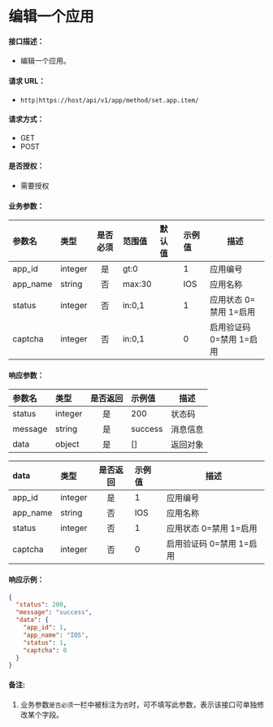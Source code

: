 # 编辑一个应用

#### 接口描述：
- 编辑一个应用。

#### 请求 URL：
- `http|https://host/api/v1/app/method/set.app.item/`

#### 请求方式：
- GET
- POST

#### 是否授权：
- 需要授权

#### 业务参数：
|参数名|类型|是否必须|范围值|默认值|示例值|描述|
|:----|:---|:---:|:-----|:-----|:-----|-----|
|app_id |integer |是 |gt:0 | |1 |应用编号 |
|app_name |string |否 |max:30 | |IOS |应用名称 |
|status |integer |否 |in:0,1 | |1 |应用状态 0=禁用 1=启用 |
|captcha |integer |否 |in:0,1 | |0 |启用验证码 0=禁用 1=启用 |

#### 响应参数：
|参数名|类型|是否返回|示例值|描述|
|:-----|:-----|:---:|:-----|-----|
|status |integer |是 |200 |状态码 |
|message |string |是 |success |消息信息 |
|data |object |是 |[] |返回对象 |

|data|类型|是否返回|示例值|描述|
|:-----|:-----|:---:|:-----|-----|
|app_id |integer |是 |1 |应用编号 |
|app_name |string |否 |IOS |应用名称 |
|status |integer |否 |1 |应用状态 0=禁用 1=启用 |
|captcha |integer |否 |0 |启用验证码 0=禁用 1=启用 |

#### 响应示例：
```json
{
  "status": 200,
  "message": "success",
  "data": {
    "app_id": 1,
    "app_name": "IOS",
    "status": 1,
    "captcha": 0
  }
}
```

#### 备注:
1. 业务参数`是否必须`一栏中被标注为`否`时，可不填写此参数，表示该接口可单独修改某个字段。